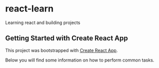 # react-learn
Learning react and building projects 

## Getting Started with Create React App
This project was bootstrapped with [Create React App](https://github.com/facebook/create-react-app).

Below you will find some information on how to perform common tasks.